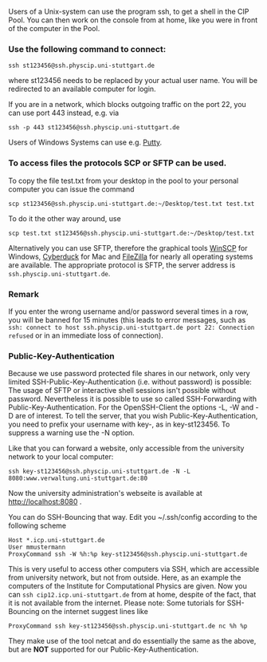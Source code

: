 Users of a Unix-system can use the program ssh, to get a shell in the CIP Pool. You can then work on the console from at home, like you were in front of the computer in the Pool.
  

### Use the following command to connect:
```
ssh st123456@ssh.physcip.uni-stuttgart.de
```

where st123456 needs to be replaced by your actual user name. You will be redirected to an available computer for login.

If you are in a network, which blocks outgoing traffic on the port 22, you can use port 443 instead, e.g. via
```
ssh -p 443 st123456@ssh.physcip.uni-stuttgart.de
```
  
Users of Windows Systems can use e.g. [Putty](http://www.chiark.greenend.org.uk/~sgtatham/putty/).
  

### To access files the protocols SCP or SFTP can be used.
To copy the file test.txt from your desktop in the pool to your personal computer you can issue the command 
```
scp st123456@ssh.physcip.uni-stuttgart.de:~/Desktop/test.txt test.txt
```

To do it the other way around, use
```
scp test.txt st123456@ssh.physcip.uni-stuttgart.de:~/Desktop/test.txt
```

Alternatively you can use SFTP, therefore the graphical tools [WinSCP](http://winscp.net) for Windows, [Cyberduck](http://cyberduck.ch) for Mac and [FileZilla](http://filezilla-project.org) for nearly all operating systems are available. The appropriate protocol is SFTP, the server address is `ssh.physcip.uni-stuttgart.de`.
  

### Remark
If you enter the wrong username and/or password several times in a row, you will be banned for 15 minutes (this leads to error messages, such as `ssh: connect to host ssh.physcip.uni-stuttgart.de port 22: Connection refused` or in an immediate loss of connection).
  

### Public-Key-Authentication
Because we use password protected file shares in our network, only very limited SSH-Public-Key-Authentication (i.e. without password) is possible: The usage of SFTP or interactive shell sessions isn't possible without password.
Nevertheless it is possible to use so called SSH-Forwarding with Public-Key-Authentication. For the OpenSSH-Client the options -L, -W and -D are of interest. To tell the server, that you wish Public-Key-Authentication, you need to prefix your username with key-, as in key-st123456. To suppress a warning use the -N option.
  
Like that you can forward a website, only accessible from the university network to your local computer:
```
ssh key-st123456@ssh.physcip.uni-stuttgart.de -N -L 8080:www.verwaltung.uni-stuttgart.de:80
```

Now the university administration's webseite is available at [http://localhost:8080](http://localhost:8080) .
  
You can do SSH-Bouncing that way. Edit you ~/.ssh/config according to the following scheme

```
Host *.icp.uni-stuttgart.de
User mmustermann
ProxyCommand ssh -W %h:%p key-st123456@ssh.physcip.uni-stuttgart.de
```
  
This is very useful to access other computers via SSH, which are accessible from university network, but not from outside. Here, as an example the computers of the Institute for Computational Physics are given.
Now you can `ssh cip12.icp.uni-stuttgart.de` from at home, despite of the fact, that it is not available from the internet.
Please note: Some tutorials for SSH-Bouncing on the internet suggest lines like

```
ProxyCommand ssh key-st123456@ssh.physcip.uni-stuttgart.de nc %h %p
```

They make use of the tool netcat and do essentially the same as the above, but are **NOT** supported for our Public-Key-Authentication.
